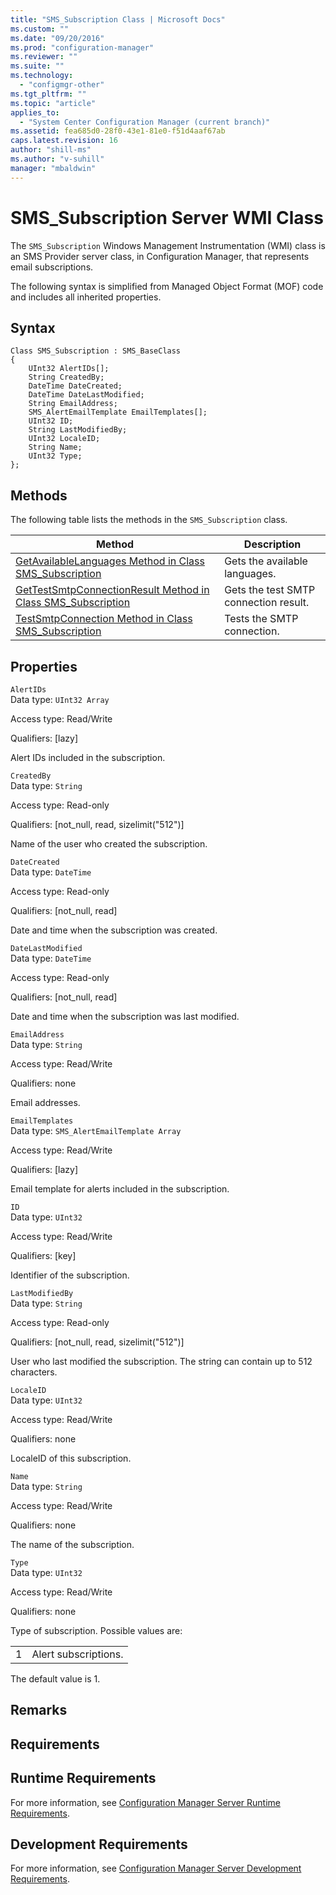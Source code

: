 ```yaml
---
title: "SMS_Subscription Class | Microsoft Docs"
ms.custom: ""
ms.date: "09/20/2016"
ms.prod: "configuration-manager"
ms.reviewer: ""
ms.suite: ""
ms.technology:
  - "configmgr-other"
ms.tgt_pltfrm: ""
ms.topic: "article"
applies_to:
  - "System Center Configuration Manager (current branch)"
ms.assetid: fea685d0-28f0-43e1-81e0-f51d4aaf67ab
caps.latest.revision: 16
author: "shill-ms"
ms.author: "v-suhill"
manager: "mbaldwin"
---
```

# SMS_Subscription Server WMI Class
The `SMS_Subscription` Windows Management Instrumentation (WMI) class is an SMS Provider server class, in Configuration Manager, that represents email subscriptions.  

 The following syntax is simplified from Managed Object Format (MOF) code and includes all inherited properties.  

## Syntax  

```  
Class SMS_Subscription : SMS_BaseClass  
{  
    UInt32 AlertIDs[];  
    String CreatedBy;  
    DateTime DateCreated;  
    DateTime DateLastModified;  
    String EmailAddress;  
    SMS_AlertEmailTemplate EmailTemplates[];  
    UInt32 ID;  
    String LastModifiedBy;  
    UInt32 LocaleID;  
    String Name;  
    UInt32 Type;  
};  
```  

## Methods  
 The following table lists the methods in the `SMS_Subscription` class.  

|Method|Description|  
|------------|-----------------|  
|[GetAvailableLanguages Method in Class SMS_Subscription](../../../../../develop/reference/core/servers/manage/getavailablelanguages-method-in-class-sms_subscription.md)|Gets the available languages.|  
|[GetTestSmtpConnectionResult Method in Class SMS_Subscription](../../../../../develop/reference/core/servers/manage/gettestsmtpconnectionresult-method-in-class-sms_subscription.md)|Gets the test SMTP connection result.|  
|[TestSmtpConnection Method in Class SMS_Subscription](../../../../../develop/reference/core/servers/manage/testsmtpconnection-method-in-class-sms_subscription.md)|Tests the SMTP connection.|  

## Properties  
 `AlertIDs`  
 Data type: `UInt32 Array`  

 Access type: Read/Write  

 Qualifiers: [lazy]  

 Alert IDs included in the subscription.  

 `CreatedBy`  
 Data type: `String`  

 Access type: Read-only  

 Qualifiers: [not_null, read, sizelimit("512")]  

 Name of the user who created the subscription.  

 `DateCreated`  
 Data type: `DateTime`  

 Access type: Read-only  

 Qualifiers: [not_null, read]  

 Date and time when the subscription was created.  

 `DateLastModified`  
 Data type: `DateTime`  

 Access type: Read-only  

 Qualifiers: [not_null, read]  

 Date and time when the subscription was last modified.  

 `EmailAddress`  
 Data type: `String`  

 Access type: Read/Write  

 Qualifiers: none  

 Email addresses.  

 `EmailTemplates`  
 Data type: `SMS_AlertEmailTemplate Array`  

 Access type: Read/Write  

 Qualifiers: [lazy]  

 Email template for alerts included in the subscription.  

 `ID`  
 Data type: `UInt32`  

 Access type: Read/Write  

 Qualifiers: [key]  

 Identifier of the subscription.  

 `LastModifiedBy`  
 Data type: `String`  

 Access type: Read-only  

 Qualifiers: [not_null, read, sizelimit("512")]  

 User who last modified the subscription. The string can contain up to 512 characters.  

 `LocaleID`  
 Data type: `UInt32`  

 Access type: Read/Write  

 Qualifiers: none  

 LocaleID of this subscription.  

 `Name`  
 Data type: `String`  

 Access type: Read/Write  

 Qualifiers: none  

 The name of the subscription.  

 `Type`  
 Data type: `UInt32`  

 Access type: Read/Write  

 Qualifiers: none  

 Type of subscription. Possible values are:  

|||  
|-|-|  
|1|Alert subscriptions.|  

 The default value is 1.  

## Remarks  

## Requirements  

## Runtime Requirements  
 For more information, see [Configuration Manager Server Runtime Requirements](../../../../../develop/core/reqs/server-runtime-requirements.md).  

## Development Requirements  
 For more information, see [Configuration Manager Server Development Requirements](../../../../../develop/core/reqs/server-development-requirements.md).
